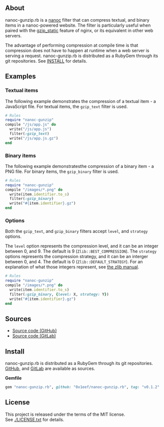## About

nanoc-gunzip.rb is a [nanoc](https://github.com/nanoc/nanoc) filter that can
compress textual, and binary items in a nanoc-powered website. The filter is
particularly useful when paired with the
[gzip_static](http://nginx.org/en/docs/http/ngx_http_gzip_static_module.html)
feature of nginx, or its equivalent in other web servers.

The advantage of performing compression at compile time is that compression does
not have to happen at runtime when a web server is serving a request. nanoc-gunzip.rb
is distributed as a RubyGem through its git repositories. See [INSTALL](#install)
for details.


## Examples

### Textual items

The following example demonstrates the compression of a textual item - a JavaScript file.
For textual items, the `gzip_text` filter is used.

```ruby
# Rules
require "nanoc-gunzip"
compile "/js/app.js" do
  write("/js/app.js")
  filter(:gzip_text)
  write("/js/app.js.gz")
end
```

### Binary items

The following example demonstratesthe compression of a binary item - a PNG file.
For binary items, the `gzip_binary` filter is used.

``` ruby
# Rules
require "nanoc-gunzip"
compile "/images/*.png" do
  write(item.identifier.to_s)
  filter(:gzip_binary)
  write("#{item.identifier}.gz")
end
```

### Options

Both the `gzip_text`, and `gzip_binary` filters accept `level`, and `strategy` options.

The `level` option represents the compression level, and it can be an integer between 0,
and 9. The default is 9 (`Zlib::BEST_COMPRESSION`).  The `strategy` options represents
the compression strategy, and it can be an interger between  0, and 4. The default is
0 (`Zlib::DEFAULT_STRATEGY`). For an explanation of what those integers represent, see
[the zlib manual](https://www.zlib.net/manual.html#Constants).

``` ruby
# Rules
require "nanoc-gunzip"
compile "/images/*.png" do
  write(item.identifier.to_s)
  filter(:gzip_binary, {level: X, strategy: Y})
  write("#{item.identifier}.gz")
end
```

## Sources

* [Source code (GitHub)](https://github.com/0x1eef/nanoc-gunzip.rb)
* [Source code (GitLab)](https://gitlab.com/0x1eef/nanoc-gunzip.rb)

## <a id='install'>Install</a>

nanoc-gunzip.rb is distributed as a RubyGem through its git repositories. <br>
[GitHub](https://github.com/0x1eef/nanoc-gunzip.rb),
and
[GitLab](https://gitlab.com/0x1eef/nanoc-gunzip.rb)
are available as sources.

**Gemfile**

```ruby
gem "nanoc-gunzip.rb", github: "0x1eef/nanoc-gunzip.rb", tag: "v0.1.2"
```

## License

This project is released under the terms of the MIT license. <br>
See [./LICENSE.txt](./LICENSE.txt) for details.
